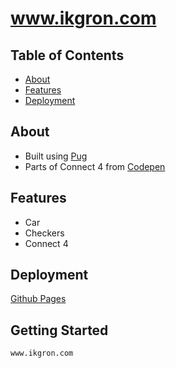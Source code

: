 # www.ikgron.com


## Table of Contents
- [About](#about)
- [Features](#features)
- [Deployment](#deployment)


## About

- Built using [Pug](https://pugjs.org/api/getting-started.html)
- Parts of Connect 4 from [Codepen](https://codepen.io/r00k/pen/pvRaGq)

## Features

- Car
- Checkers
- Connect 4

## Deployment

[Github Pages](https://pages.github.com/)

## Getting Started


```bash
www.ikgron.com
